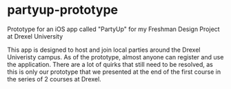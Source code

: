 # partyup-prototype
Prototype for an iOS app called "PartyUp" for my Freshman Design Project at Drexel University

This app is designed to host and join local parties around the Drexel Univeristy campus. As of the prototype, almost anyone can register
and use the application. There are a lot of quirks that still need to be resolved, as this is only our prototype that we presented at the
end of the first course in the series of 2 courses at Drexel.
